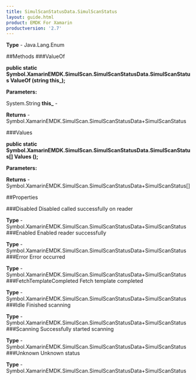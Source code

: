```yaml
---
title: SimulScanStatusData.SimulScanStatus
layout: guide.html
product: EMDK For Xamarin 
productversion: '2.7' 
---
```


    

**Type** - Java.Lang.Enum

##Methods
###ValueOf

**public static Symbol.XamarinEMDK.SimulScan.SimulScanStatusData.SimulScanStatus ValueOf (string this_);**


        

**Parameters:**

System.String **this_**  - 
        

**Returns** - Symbol.XamarinEMDK.SimulScan.SimulScanStatusData+SimulScanStatus

###Values

**public static Symbol.XamarinEMDK.SimulScan.SimulScanStatusData.SimulScanStatus[] Values ();**


        

**Parameters:**

**Returns** - Symbol.XamarinEMDK.SimulScan.SimulScanStatusData+SimulScanStatus[]

##Properties

###Disabled
Disabled called successfully on reader

**Type** - Symbol.XamarinEMDK.SimulScan.SimulScanStatusData+SimulScanStatus
###Enabled
Enabled reader successfully

**Type** - Symbol.XamarinEMDK.SimulScan.SimulScanStatusData+SimulScanStatus
###Error
Error occurred

**Type** - Symbol.XamarinEMDK.SimulScan.SimulScanStatusData+SimulScanStatus
###FetchTemplateCompleted
Fetch template completed

**Type** - Symbol.XamarinEMDK.SimulScan.SimulScanStatusData+SimulScanStatus
###Idle
Finished scanning

**Type** - Symbol.XamarinEMDK.SimulScan.SimulScanStatusData+SimulScanStatus
###Scanning
Successfully started scanning

**Type** - Symbol.XamarinEMDK.SimulScan.SimulScanStatusData+SimulScanStatus
###Unknown
Unknown status

**Type** - Symbol.XamarinEMDK.SimulScan.SimulScanStatusData+SimulScanStatus
